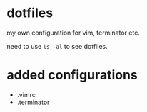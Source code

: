 # dotfiles

my own configuration for vim, terminator etc.

need to use `ls -al` to see dotfiles.

# added configurations

- .vimrc
- .terminator
